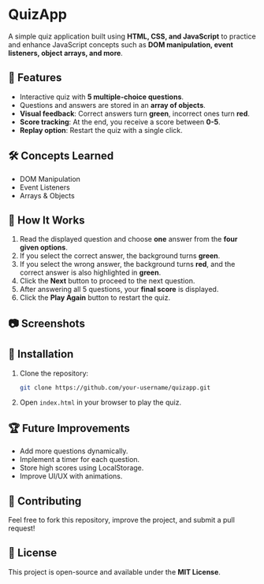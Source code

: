 # QuizApp

A simple quiz application built using **HTML, CSS, and JavaScript** to practice and enhance JavaScript concepts such as **DOM manipulation, event listeners, object arrays, and more**.

## 🎯 Features
- Interactive quiz with **5 multiple-choice questions**.
- Questions and answers are stored in an **array of objects**.
- **Visual feedback**: Correct answers turn **green**, incorrect ones turn **red**.
- **Score tracking**: At the end, you receive a score between **0-5**.
- **Replay option**: Restart the quiz with a single click.

## 🛠️ Concepts Learned
- DOM Manipulation
- Event Listeners
- Arrays & Objects

## 📜 How It Works
1. Read the displayed question and choose **one** answer from the **four given options**.
2. If you select the correct answer, the background turns **green**.
3. If you select the wrong answer, the background turns **red**, and the correct answer is also highlighted in **green**.
4. Click the **Next** button to proceed to the next question.
5. After answering all 5 questions, your **final score** is displayed.
6. Click the **Play Again** button to restart the quiz.

## 📷 Screenshots

## 🔧 Installation
1. Clone the repository:
   ```sh
   git clone https://github.com/your-username/quizapp.git
   ```
2. Open `index.html` in your browser to play the quiz.

## 🏆 Future Improvements
- Add more questions dynamically.
- Implement a timer for each question.
- Store high scores using LocalStorage.
- Improve UI/UX with animations.

## 📩 Contributing
Feel free to fork this repository, improve the project, and submit a pull request!

## 📜 License
This project is open-source and available under the **MIT License**.

